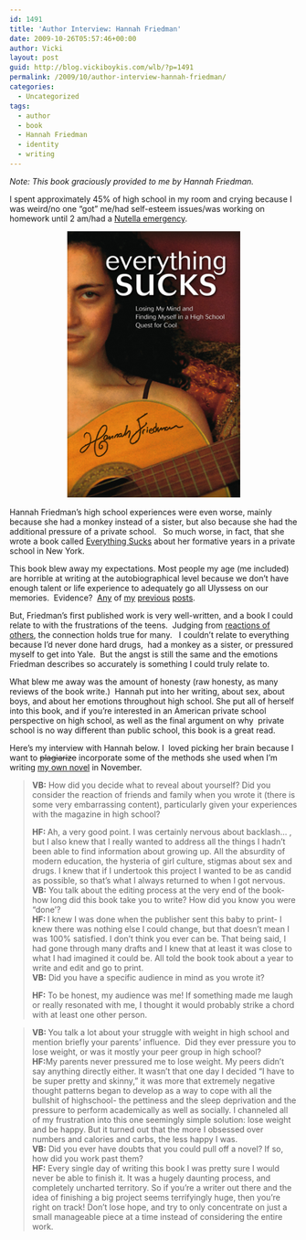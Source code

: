 ```yaml
---
id: 1491
title: 'Author Interview: Hannah Friedman'
date: 2009-10-26T05:57:46+00:00
author: Vicki
layout: post
guid: http://blog.vickiboykis.com/wlb/?p=1491
permalink: /2009/10/author-interview-hannah-friedman/
categories:
  - Uncategorized
tags:
  - author
  - book
  - Hannah Friedman
  - identity
  - writing
---
```

_Note: This book graciously provided to me by Hannah Friedman._ 

I spent approximately 45% of high school in my room and crying because I was weird/no one &#8220;got&#8221; me/had self-esteem issues/was working on homework until 2 am/had a [Nutella emergency](http://blog.vickiboykis.com/wlb/2009/05/27/one-of-these-nutellas-is-not-like-the-other/).

<p style="text-align: center;">
  <a href="https://raw.githubusercontent.com/veekaybee/wlb/gh-pages/assets/images/2009/10/everything-sucks.jpg"><img class="aligncenter size-full wp-image-1493" title="everything-sucks" src="https://raw.githubusercontent.com/veekaybee/wlb/gh-pages/assets/images/2009/10/everything-sucks.jpg" alt="everything-sucks" width="303" height="466" /></a>
</p>

Hannah Friedman&#8217;s high school experiences were even worse, mainly because she had a monkey instead of a sister, but also because she had the additional pressure of a private school.   So much worse, in fact, that she wrote a book called [Everything Sucks](http://www.amazon.com/Everything-Sucks-Losing-Finding-Myself/dp/0757307752) about her formative years in a private school in New York.

This book blew away my expectations. Most people my age (me included) are horrible at writing at the autobiographical level because we don&#8217;t have enough talent or life experience to adequately go all Ulyssess on our memories.  Evidence?  [Any](http://blog.vickiboykis.com/wlb/2009/09/20/on-being-batman-as-a-girl/) of [my](http://blog.vickiboykis.com/wlb/2009/09/16/gods-is-straight-up-messing-with-me/) [previous](http://blog.vickiboykis.com/wlb/2009/09/30/my-unborn-children-are-annoying-me/) [posts](http://blog.vickiboykis.com/wlb/2009/01/30/crying-unabashedly-during-disney-movies/).

But, Friedman&#8217;s first published work is very well-written, and a book I could relate to with the frustrations of the teens.  Judging from [reactions of others](http://booktumbling.wordpress.com/2009/09/22/everything-sucks-review/), the connection holds true for many.   I couldn&#8217;t relate to everything because I&#8217;d never done hard drugs,  had a monkey as a sister, or pressured myself to get into Yale.  But the angst is still the same and the emotions Friedman describes so accurately is something I could truly relate to.

What blew me away was the amount of honesty (raw honesty, as many reviews of the book write.)  Hannah put into her writing, about sex, about boys, and about her emotions throughout high school. She put all of herself into this book, and if you&#8217;re interested in an American private school perspective on high school, as well as the final argument on why  private school is no way different than public school, this book is a great read.

Here&#8217;s my interview with Hannah below. I  loved picking her brain because I want to <span style="text-decoration: line-through;">plagiarize</span> incorporate some of the methods she used when I&#8217;m writing [my own novel](http://blog.vickiboykis.com/wlb/2009/10/11/my-unborn-novel-is-annoying-me-nanowrimo/) in November.

> **VB:** How did you decide what to reveal about yourself? Did you consider the reaction of friends and family when you wrote it (there is some very embarrassing content), particularly given your experiences with the magazine in high school?
> 
> <div>
>   <strong>HF: </strong>Ah, a very good point. I was certainly nervous about backlash&#8230; , but I also knew that I really wanted to address all the things I hadn&#8217;t been able to find information about growing up. All the absurdity of modern education, the hysteria of girl culture, stigmas about sex and drugs. I knew that if I undertook this project I wanted to be as candid as possible, so that&#8217;s what I always returned to when I got nervous.
> </div>
> 
> <div>
>
> </div>
> 
> <div>
>   <strong>VB:</strong> You talk about the editing process at the very end of the book-how long did this book take you to write? How did you know you were &#8220;done&#8217;?
> </div>
> 
> <div>
>   <strong>HF: </strong>I knew I was done when the publisher sent this baby to print- I knew there was nothing else I could change, but that doesn&#8217;t mean I was 100% satisfied. I don&#8217;t think you ever can be. That being said, I had gone through many drafts and I knew that at least it was close to what I had imagined it could be. All told the book took about a year to write and edit and go to print.
> </div>
> 
> <div>
>   <strong>VB:</strong> Did you have a specific audience in mind as you wrote it?</p> 
>   
>   <div>
>     <strong>HF:</strong> To be honest, my audience was me! If something made me laugh or really resonated with me, I thought it would probably strike a chord with at least one other person.
>   </div>
> </div></blockquote> 
> 
> > <div>
> >   <strong>VB: </strong>You talk a lot about your struggle with weight in high school and mention briefly your parents&#8217; influence.  Did they ever pressure you to lose weight, or was it mostly your peer group in high school?
> > </div>
> > 
> > <div>
> >   <strong>HF:</strong>My parents never pressured me to lose weight. My peers didn&#8217;t say anything directly either. It wasn&#8217;t that one day I decided &#8220;I have to be super pretty and skinny,&#8221; it was more that extremely negative thought patterns began to develop as a way to cope with all the bullshit of highschool- the pettiness and the sleep deprivation and the pressure to perform academically as well as socially. I channeled all of my frustration into this one seemingly simple solution: lose weight and be happy. But it turned out that the more I obsessed over numbers and calories and carbs, the less happy I was.
> > </div>
> > 
> > <div>
> >   <strong>VB:</strong> Did you ever have doubts that you could pull off a novel? If so, how did you work past them?<strong> </strong>
> > </div>
> > 
> > <div>
> >   <strong>HF:</strong> Every single day of writing this book I was pretty sure I would never be able to finish it. It was a hugely daunting process, and completely uncharted territory. So if you&#8217;re a writer out there and the idea of finishing a big project seems terrifyingly huge, then you&#8217;re right on track! Don&#8217;t lose hope, and try to only concentrate on just a small manageable piece at a time instead of considering the entire work.
> > </div></blockquote> 
> > 
> >